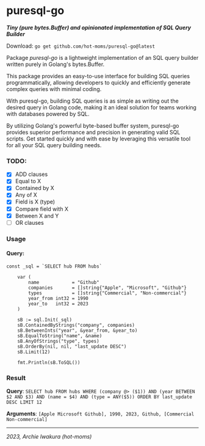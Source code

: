 # puresql-go  #
***Tiny (pure bytes.Buffer) and opinionated implementation of SQL Query Builder***

Download:
```go get github.com/hot-moms/puresql-go@latest```

Package *puresql-go* is a lightweight implementation of an SQL query builder written purely in Golang's bytes.Buffer.

This package provides an easy-to-use interface for building SQL queries programmatically, allowing developers to quickly and efficiently generate complex queries with minimal coding.

With puresql-go, building SQL queries is as simple as writing out the desired query in Golang code, making it an ideal solution for teams working with databases powered by SQL.

By utilizing Golang's powerful byte-based buffer system, puresql-go provides superior performance and precision in generating valid SQL scripts. Get started quickly and with ease by leveraging this versatile tool for all your SQL query building needs.

### TODO:
- [X] ADD clauses
- [X] Equal to X
- [X] Contained by X
- [X] Any of X
- [X] Field is X (type)
- [X] Compare field with X
- [X] Between X and Y
- [ ] OR clauses

### Usage ###

#### Query:
```
const _sql = `SELECT hub FROM hubs`

	var (
		name            = "Github"
		companies       = []string{"Apple", "Microsoft", "Github"}
		types           = []string{"Commercial", "Non-commercial"}
		year_from int32 = 1990
		year_to   int32 = 2023
	)

	sB := sql.Init(_sql)
	sB.ContainedByStrings("company", companies)
	sB.BetweenInts("year", &year_from, &year_to)
	sB.EqualToString("name", &name)
	sB.AnyOfStrings("type", types)
	sB.OrderBy(nil, nil, "last_update DESC")
	sB.Limit(12)

	fmt.Println(sB.ToSQL())
```

### Result ###

__Query__:  `SELECT hub FROM hubs WHERE (company @> ($1)) AND (year BETWEEN $2 AND $3) AND (name = $4) AND (type = ANY($5)) ORDER BY last_update DESC LIMIT 12 `

__Arguments__: `[Apple Microsoft Github], 1990, 2023, Github, [Commercial Non-commercial]`

---

_2023, Archie Iwakura (hot-moms)_
